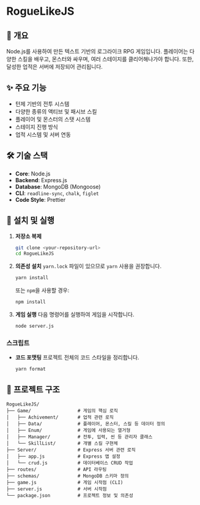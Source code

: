 # RogueLikeJS

## 📜 개요

Node.js를 사용하여 만든 텍스트 기반의 로그라이크 RPG 게임입니다. 플레이어는 다양한 스킬을 배우고, 몬스터와 싸우며, 여러 스테이지를 클리어해나가야 합니다. 또한, 달성한 업적은 서버에 저장되어 관리됩니다.

## ✨ 주요 기능

- 턴제 기반의 전투 시스템
- 다양한 종류의 액티브 및 패시브 스킬
- 플레이어 및 몬스터의 스탯 시스템
- 스테이지 진행 방식
- 업적 시스템 및 서버 연동

## 🛠️ 기술 스택

- **Core**: Node.js
- **Backend**: Express.js
- **Database**: MongoDB (Mongoose)
- **CLI**: `readline-sync`, `chalk`, `figlet`
- **Code Style**: Prettier

## 🚀 설치 및 실행

1.  **저장소 복제**
    ```bash
    git clone <your-repository-url>
    cd RogueLikeJS
    ```

2.  **의존성 설치**
    `yarn.lock` 파일이 있으므로 `yarn` 사용을 권장합니다.
    ```bash
    yarn install
    ```
    또는 `npm`을 사용할 경우:
    ```bash
    npm install
    ```

3.  **게임 실행**
    다음 명령어를 실행하여 게임을 시작합니다.
    ```bash
    node server.js
    ```

### 스크립트

- **코드 포맷팅**
  프로젝트 전체의 코드 스타일을 정리합니다.
  ```bash
  yarn format
  ```

## 📁 프로젝트 구조

```
RogueLikeJS/
├── Game/                 # 게임의 핵심 로직
│   ├── Achivement/       # 업적 관련 로직
│   ├── Data/             # 플레이어, 몬스터, 스킬 등 데이터 정의
│   ├── Enum/             # 게임에 사용되는 열거형
│   ├── Manager/          # 전투, 입력, 씬 등 관리자 클래스
│   └── SkillList/        # 개별 스킬 구현체
├── Server/               # Express 서버 관련 로직
│   ├── app.js            # Express 앱 설정
│   └── crud.js           # 데이터베이스 CRUD 작업
├── routes/               # API 라우팅
├── schemas/              # MongoDB 스키마 정의
├── game.js               # 게임 시작점 (CLI)
├── server.js             # 서버 시작점
└── package.json          # 프로젝트 정보 및 의존성
```

